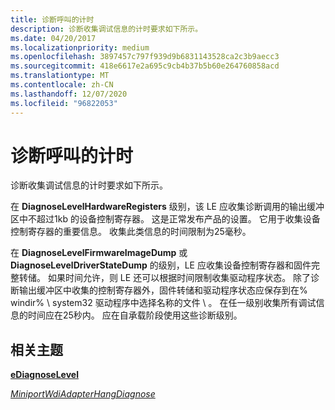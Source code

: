 ```yaml
---
title: 诊断呼叫的计时
description: 诊断收集调试信息的计时要求如下所示。
ms.date: 04/20/2017
ms.localizationpriority: medium
ms.openlocfilehash: 3897457c797f939d9b6831143528ca2c3b9aecc3
ms.sourcegitcommit: 418e6617e2a695c9cb4b37b5b60e264760858acd
ms.translationtype: MT
ms.contentlocale: zh-CN
ms.lasthandoff: 12/07/2020
ms.locfileid: "96822053"
---
```

# <a name="timings-for-diagnose-call"></a>诊断呼叫的计时


诊断收集调试信息的计时要求如下所示。

在 **DiagnoseLevelHardwareRegisters** 级别，该 LE 应收集诊断调用的输出缓冲区中不超过1kb 的设备控制寄存器。 这是正常发布产品的设置。 它用于收集设备控制寄存器的重要信息。 收集此类信息的时间限制为25毫秒。

在 **DiagnoseLevelFirmwareImageDump** 或 **DiagnoseLevelDriverStateDump** 的级别，LE 应收集设备控制寄存器和固件完整转储。 如果时间允许，则 LE 还可以根据时间限制收集驱动程序状态。 除了诊断输出缓冲区中收集的控制寄存器外，固件转储和驱动程序状态应保存到在% windir% \\ system32 驱动程序中选择名称的文件 \\ 。 在任一级别收集所有调试信息的时间应在25秒内。 应在自承载阶段使用这些诊断级别。

## <a name="related-topics"></a>相关主题


[**eDiagnoseLevel**](/windows-hardware/drivers/ddi/dot11wdi/ne-dot11wdi-ediagnoselevel)

[*MiniportWdiAdapterHangDiagnose*](/windows-hardware/drivers/ddi/dot11wdi/nc-dot11wdi-miniport_wdi_adapter_hang_diagnose)

 

